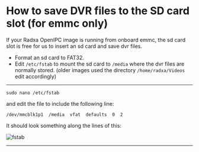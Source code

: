 <h1>How to save DVR files to the SD card slot (for emmc only)</h1>

If your Radxa OpenIPC image is running from onboard emmc, the sd card slot is free for us to insert an sd card and save dvr files.

* Format an sd card to FAT32.
* Edit `/etc/fstab` to mount the sd card to `/media` where the dvr files are normally stored. (older images used the directory `/home/radxa/Videos` edit accordingly)

***

`sudo nano /etc/fstab`

and edit the file to include the following line:

`/dev/mmcblk1p1  /media  vfat  defaults  0  2`

It should look something along the lines of this:

![fstab](https://github.com/user-attachments/assets/55ad1323-06b2-4180-a644-67f66bccc65f)

***

